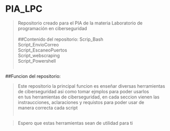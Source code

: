 # PIA_LPC
>Repositorio creado para el PIA de la materia Laboratorio de programación en ciberseguridad<br><br>
##Contenido del repositorio: 
>Scrip_Bash<br>
>Script_EnvioCorreo<br>
>Script_EscaneoPuertos<br>
>Script_webscraping<br>
>Script_Powershell<br><br>


##Funcion del repositorio: 
>Este repositorio la principal funcion es enseñar diversas herramientas de ciberseguridad asi como tomar ejmplos para poder usarlos<br>
>en tus herramientas de ciberseguridad, en cada seccion vienen las instraucciones, aclaraciones y requistos para poder usar de<br>
>manera correcta cada script<br><br>

>Espero que estas herramientas sean de utilidad para ti
>
